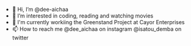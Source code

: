 - 👋 Hi, I’m @dee-aichaa
- 👀 I’m interested in coding, reading and watching movies
- 🌱 I'm currently workiing the Greenstand Project at Cayor Enterprises
- 📫 How to reach me @dee_aichaa on instagram @isatou_demba on twitter

<!---
dee-aichaa/dee-aichaa is a ✨ special ✨ repository because its `README.md` (this file) appears on your GitHub profile.
You can click the Preview link to take a look at your changes.
--->
